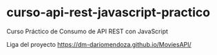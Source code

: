# curso-api-rest-javascript-practico
Curso Práctico de Consumo de API REST con JavaScript


Liga del proyecto
https://dm-dariomendoza.github.io/MoviesAPI/
